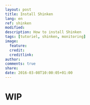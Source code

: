 ```yaml
---
layout: post
title: Install Shinken
lang: en
ref: shinken
modified:
description: How to install Shinken
tags: [tutoriel, shinken, monitoring]
image:
  feature:
  credit:
  creditlink:
author:
comments: true
share:
date: 2016-03-08T10:00:05+01:00
---
```


# WIP
